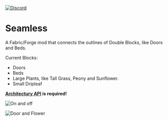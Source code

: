 [![Discord](https://i.imgur.com/JiW4MLF.png)](https://discord.gg/PJCXjSJnu2)

# Seamless

A Fabric/Forge mod that connects the outlines of Double Blocks, like Doors and Beds.

Current Blocks:

- Doors  
- Beds  
- Large Plants, like Tall Grass, Peony and Sunflower.  
- Small Dripleaf  

**[Architectury API](https://modrinth.com/mod/architectury-api/versions)  is required!**

![On and off](https://imgur.com/DosLg8Z.png)

![Door and Flower](https://imgur.com/jT5kg38.png)